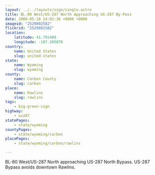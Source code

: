 ```yaml
---
layout: ../../layouts/sign/single.astro
title: BL-80 West/US-287 North Approaching US-287 By-Pass
date: 2008-05-18 14:02:36 +0000 +0000
imageid: "2529802582"
flickrid: "2529802582"
location:
    latitude: 41.791489
    longitude: -107.205878
country:
    name: United States
    slug: united-states
state:
    name: Wyoming
    slug: wyoming
county:
    name: Carbon County
    slug: carbon
place:
    name: Rawlins
    slug: rawlins
tags:
    - big-green-sign
highway:
    - us287
statePages:
    - state/wyoming
countyPages:
    - state/wyoming/carbon
placePages:
    - state/wyoming/carbon/rawlins

---
```

BL-80 West/US-287 North approaching US-287 North Bypass.  US-287 Bypass avoids downtown Rawlins.